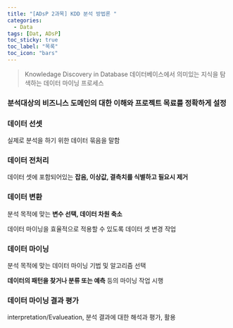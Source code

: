```yaml
---
title: "[ADsP 2과목] KDD 분석 방법론 "
categories:
  - Data
tags: [Dat, ADsP]
toc_sticky: true
toc_label: "목록"
toc_icon: "bars"
---
```


> Knowledage Discovery in Database
> 데이터베이스에서 의미있는 지식을 탐색하는 데이터 마이닝 프로세스

### 분석대상의 비즈니스 도메인의 대한 이해와 프로젝트 목료를 정확하게 설정

### 데이터 선셋

실제로 분석을 하기 위한 데이터 묶음을 말함

### 데이터 전처리

데이터 셋에 포함되어있는 **잡음, 이상값, 결측치를 식별하고 필요시 제거**

### 데이터 변환

분석 목적에 맞는 **변수 선택, 데이터 차원 축소**

데이터 마이닝을 효율적으로 적용할 수 있도록 데이터 셋 변경 작업

### 데이터 마이닝

분석 목적에 맞는 데이터 마이닝 기법 및 알고리즘 선택

**데이터의 패턴을 찾거나 분류 또는 예측** 등의 마이닝 작업 시행

### 데이터 마이닝 결과 평가

interpretation/Evalueation, 분석 결과에 대한 해석과 평가, 활용
